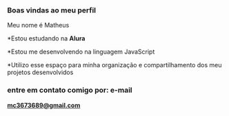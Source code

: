 ### Boas vindas ao meu perfil

Meu nome é Matheus

*Estou estudando na **Alura** 

*Estou me desenvolvendo na linguagem JavaScript 

*Utilizo esse espaço para minha organização e compartilhamento dos meu projetos desenvolvidos

### entre em contato comigo por: e-mail

**mc3673689@gmail.com**
